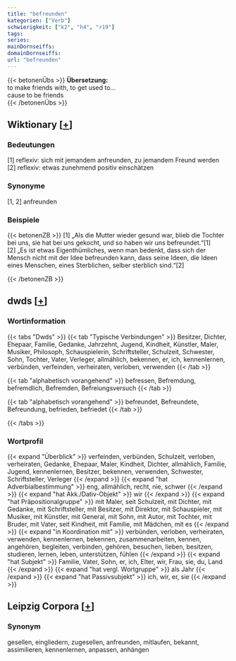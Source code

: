 ```yaml
---
title: "befreunden"
kategorien: ["Verb"]
schwierigkeit: ["k2", "h4", "r19"]
tags:
series:
mainDornseiffs:
domainDornseiffs:
url: "befreunden"
---
```


{{< betonenÜbs >}}
**Übersetzung:**  
to make friends with, to get used  to...  
cause to be friends  
{{< /betonenÜbs >}}

## Wiktionary [[+](https://de.wiktionary.org/wiki/befreunden)]

### Bedeutungen
[1] reflexiv: sich mit jemandem anfreunden, zu jemandem Freund werden  
[2] reflexiv: etwas zunehmend positiv einschätzen  

### Synonyme
[1, 2] anfreunden  

### Beispiele
{{< betonenZB >}}
[1] „Als die Mutter wieder gesund war, blieb die Tochter bei uns, sie hat bei uns gekocht, und so haben wir uns befreundet.“[1]  
[2] „Es ist etwas Eigenthümliches, wenn man bedenkt, dass sich der Mensch nicht mit der Idee befreunden kann, dass seine Ideen, die Ideen eines Menschen, eines Sterblichen, selber sterblich sind.“[2]  

{{< /betonenZB >}}


## dwds [[+](https://www.dwds.de/wb/befreunden)]

### Wortinformation
{{< tabs "Dwds" >}}
{{< tab "Typische Verbindungen" >}}
Besitzer, Dichter, Ehepaar, Familie, Gedanke, Jahrzehnt, Jugend, Kindheit, Künstler, Maler, Musiker, Philosoph, Schauspielerin, Schriftsteller, Schulzeit, Schwester, Sohn, Tochter, Vater, Verleger, allmählich, bekennen, er, ich, kennenlernen, verbünden, verfeinden, verheiraten, verloben, verwenden
{{< /tab >}}

{{< tab "alphabetisch vorangehend" >}}
befressen, Befremdung, befremdlich, Befremden, Befreiungsversuch
{{< /tab >}}

{{< tab "alphabetisch vorangehend" >}}
befreundet, Befreundete, Befreundung, befrieden, befriedet
{{< /tab >}}

{{< /tabs >}}

### Wortprofil
{{< expand "Überblick" >}} verfeinden, verbünden, Schulzeit, verloben, verheiraten, Gedanke, Ehepaar, Maler, Kindheit, Dichter, allmählich, Familie, Jugend, kennenlernen, Besitzer, bekennen, verwenden, Schwester, Schriftsteller, Verleger {{< /expand >}}
{{< expand "hat Adverbialbestimmung" >}} eng, allmählich, recht, nie, schwer {{< /expand >}}
{{< expand "hat Akk./Dativ-Objekt" >}} wir {{< /expand >}}
{{< expand "hat Präpositionalgruppe" >}} mit Maler, seit Schulzeit, mit Dichter, mit Gedanke, mit Schriftsteller, mit Besitzer, mit Direktor, mit Schauspieler, mit Musiker, mit Künstler, mit General, mit Sohn, mit Autor, mit Tochter, mit Bruder, mit Vater, seit Kindheit, mit Familie, mit Mädchen, mit es {{< /expand >}}
{{< expand "in Koordination mit" >}} verbünden, verloben, verheiraten, verwenden, kennenlernen, bekennen, zusammenarbeiten, kennen, angehören, begleiten, verbinden, gehören, besuchen, lieben, besitzen, studieren, lernen, leben, unterstützen, fühlen {{< /expand >}}
{{< expand "hat Subjekt" >}} Familie, Vater, Sohn, er, ich, Elter, wir, Frau, sie, du, Land {{< /expand >}}
{{< expand "hat vergl. Wortgruppe" >}} als Jahr {{< /expand >}}
{{< expand "hat Passivsubjekt" >}} ich, wir, er, sie {{< /expand >}}

## Leipzig Corpora [[+](https://corpora.uni-leipzig.de/en/res?word=befreunden&corpusId=deu_newscrawl-public_2018)]


### Synonym
gesellen, eingliedern, zugesellen, anfreunden, mitlaufen, bekannt, assimilieren, kennenlernen, anpassen, anhängen

